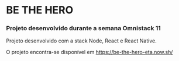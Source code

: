 # BE THE HERO

### Projeto desenvolvido durante a semana Omnistack 11

Projeto desenvolvido com a stack Node, React e React Native.

O projeto encontra-se disponível em https://be-the-hero-eta.now.sh/